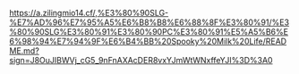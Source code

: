 https://a.zilingmio14.cf/,%E3%80%90SLG-%E7%AD%96%E7%95%A5%E6%B8%B8%E6%88%8F%E3%80%91/%E3%80%90SLG%E3%80%91%E3%80%90PC%E3%80%91%E5%A5%B6%E6%98%94%E7%94%9F%E6%B4%BB%20Spooky%20Milk%20Life/README.md?sign=J8OuJIBWVj_cG5_9nFnAXAcDER8vxYJmWtWNxffeYJI%3D%3A0